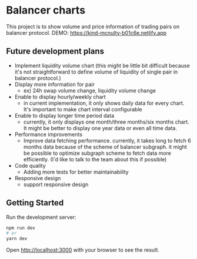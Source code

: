 # Balancer charts

This project is to show volume and price information of trading pairs on balancer protocol.
DEMO: https://kind-mcnulty-b01c6e.netlify.app

## Future development plans

- Implement liquidity volume chart (this might be little bit difficult because it's not straightforward to define volume of liquidity of single pair in balancer protocol.)
- Display more information for pair
  - ex) 24h swap volume change, liquidity volume change
- Enable to display hourly/weekly chart
  - in current implementation, it only shows daily data for every chart. It's important to make chart interval configurable
- Enable to display longer time period data
  - currently, it only displays one month/three months/six months chart. It might be better to display one year data or even all time data.
- Performance improvements
  - Improve data fetching performance. currently, it takes long to fetch 6 months data because of the scheme of balancer subgraph. it might be possible to optimize subgraph scheme to fetch data more efficiently. (I'd like to talk to the team about this if possible)
- Code quality
  - Adding more tests for better maintainability
- Responsive design
  - support responsive design

## Getting Started

Run the development server:

```bash
npm run dev
# or
yarn dev
```

Open [http://localhost:3000](http://localhost:3000) with your browser to see the result.
